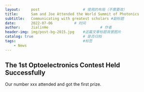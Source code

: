 ```yaml
---
layout:     post   				    # 使用的布局（不需要改）
title:      Sam and Joe Attended the World Summit of Photonics  				# 标题 
subtitle:   Communicating with greatest scholars #副标题
date:       2022-07-06			# 时间
author:     JialinHe						# 作者
header-img: img/post-bg-2015.jpg 	#这篇文章标题背景图片
catalog: true 						# 是否归档
tags:								#标签
    - News
---
```


## The 1st Optoelectronics Contest Held Successfully

 Our number xxx attended and got the first prize.
